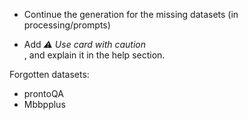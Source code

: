 
- Continue the generation for the missing datasets (in processing/prompts)

- Add _⚠ Use card with caution_ <br>, and explain it in the help section.

Forgotten datasets:

- prontoQA
- Mbbpplus
